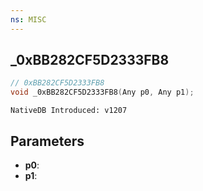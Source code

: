 ```yaml
---
ns: MISC
---
```

## _0xBB282CF5D2333FB8

```c
// 0xBB282CF5D2333FB8
void _0xBB282CF5D2333FB8(Any p0, Any p1);
```

```
NativeDB Introduced: v1207
```

## Parameters
* **p0**:
* **p1**:
